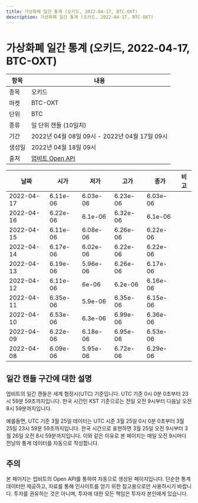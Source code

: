 ```yaml
---
title: 가상화폐 일간 통계 (오키드, 2022-04-17, BTC-OXT)
description: 가상화폐 일간 통계 (오키드, 2022-04-17, BTC-OXT)
---
```



가상화폐 일간 통계 (오키드, 2022-04-17, BTC-OXT)
===

|항목|내용|
|--|--|
|종목|오키드|
|마켓|BTC-OXT|
|단위|BTC|
|종류|일 단위 캔들 (10일치)|
|기간|2022년 04월 08일 09시 - 2022년 04월 17일 09시|
|생성일|2022년 04월 18일 09시|
|출처|[업비트 Open API](https://docs.upbit.com)|


|날짜|시가|저가|고가|종가|비고|
|--|--|--|--|--|--|
|2022-04-17|6.11e-06|6.03e-06|6.23e-06|6.03e-06|    |
|2022-04-16|6.22e-06|6.1e-06|6.32e-06|6.1e-06|    |
|2022-04-15|6.11e-06|6.08e-06|6.26e-06|6.22e-06|    |
|2022-04-14|6.17e-06|6.02e-06|6.22e-06|6.22e-06|    |
|2022-04-13|6.19e-06|5.96e-06|6.26e-06|6.17e-06|    |
|2022-04-12|6.11e-06|6e-06|6.2e-06|6.16e-06|    |
|2022-04-11|6.35e-06|5.9e-06|6.35e-06|6.15e-06|    |
|2022-04-10|6.53e-06|6.3e-06|6.99e-06|6.36e-06|    |
|2022-04-09|6.22e-06|6.18e-06|6.95e-06|6.53e-06|    |
|2022-04-08|6.09e-06|5.95e-06|6.72e-06|6.29e-06|    |


일간 캔들 구간에 대한 설명
---


업비트의 일간 캔들은 세계 협정시(UTC) 기준입니다. 
UTC 기준 0시 0분 0초부터 23시 59분 59초까지입니다. 
한국 시간인 KST 기준으로는 전일 오전 9시부터 다음날 오전 8시 59분까지입니다. 


예를들면, UTC 기준 3월 25일 데이터는 UTC 시준 3월 25일 0시 0분 0초부터 3월 25일 23시 59분 59초까지입니다. 
한국 시간으로 표현하면 3월 25일 오전 9시부터 3월 26일 오전 8시 59분까지입니다. 
이와 같은 이유로 본 페이지는 매일 오전 9시마다 전날의 통계 데이터를 자동으로 작성합니다. 


주의
---


본 페이지는 업비트의 Open API를 통하여 자동으로 생성된 페이지입니다. 
단순한 통계 데이터만 제공하고, 자료를 통해 인사이트를 얻기 위한 참고용으로만 사용하시기 바랍니다. 
투자를 권유하는 것은 아니며, 투자에 대한 모든 책임은 투자자 본인에게 있습니다. 

